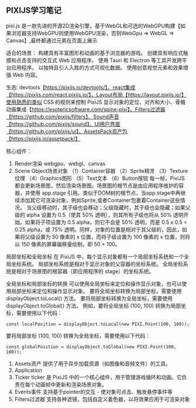 ## PIXIJS学习笔记
pixi.js 是一款先进的开源2D渲染引擎，基于WebGL和可选的WebGPU构建【如果浏览器支持WebGPU则使用WebGPU渲染，否则WebGpu => WebGL => Canvas】,最终都通过<canvas>元素在页面上展示

适合的场景：
构建具有丰富图形和动画的基于浏览器的游戏。
创建具有响应式触摸和点击支持的交互式 Web 应用程序。
使用 Tauri 和 Electron 等工具开发跨平台应用程序。
以独特且引人入胜的方式可视化数据。
使用创意视觉元素和效果增强 Web 内容。

生态:
devtools【https://pixijs.io/devtools/】、react集成【https://pixijs.com/react.pixijs.io/】、Layout布局【https://layout.pixijs.io/】使用熟悉的类似 CSS 的规则来控制 PixiJS 显示对象的定位、对齐和大小、骨骼动画集成【https://esotericsoftware.com/spine-pixi】、Filters过滤器【https://github.com/pixijs/filters】、Sound声音【https://github.com/pixijs/sound】、UI用户界面【https://github.com/pixijs/ui】、AssetsPack资产包【https://pixijs.io/assetpack/】


核心组件：
1. Render渲染
webgpu、webgl、canvas
2. Scene Object场景对象
（1）Container容器
（2）Sprite精灵
（3）Texture纹理
（4）Graphics图形
（5）Text文本
（6）Button按钮
每一帧，PixiJS 都会更新场景图，然后渲染场景图。场景图的根节点是由应用程序维护的容器，并使用 app.stage 引用。类似于DOM树的根节点，当app.stage中再继续添加其它可渲染对象，例如Sprite,或者Container包裹着Container这些情况。
当父级移动时，其子级也会移动；父级隐藏时，其子级也会隐藏；如果父级的 alpha 设置为 0.5（使其 50% 透明），则其所有子级也将从 50% 透明开始。如果将子项设置为 0.5 alpha，则它不会是 50% 透明，而是 0.5 x 0.5 = 0.25 alpha，或 75% 透明。同样，对象的位置是相对于其父级的，因此，如果将父级设置为 50 像素的 x 位置，而将子级设置为 100 像素的 x 位置，则将以 150 像素的屏幕偏移量绘制，即 50 + 100。
<Demo2/>

局部坐标和全局坐标
在 PixiJS 中，每个显示对象都有一个局部坐标系统和一个全局坐标系统。
局部坐标系统是相对于显示对象的父容器的坐标系统。
全局坐标系统是相对于场景图的根容器（即应用程序的 stage）的坐标系统。

全局坐标和局部坐标的转换
可以使用全局坐标来定位和操作显示对象，也可以使用局部坐标来定位和操作显示对象。
要将全局坐标转换为局部坐标，需要使用 displayObject.toLocal() 方法。
要将局部坐标转换为全局坐标，需要使用 displayObject.toGlobal() 方法。
例如，要将全局坐标 (100, 100) 转换为局部坐标，需要使用以下代码：
```
const localPosition = displayObject.toLocal(new PIXI.Point(100, 100));
```
要将局部坐标 (100, 100) 转换为全局坐标，需要使用以下代码：
```
const globalPosition = displayObject.toGlobal(new PIXI.Point(100, 100));
```

1. Assets资产
   提供了用于异步加载资源（如图像和音频文件）的工具。
2. Application
3. Ticker 
   ticker 是 PixiJS 中的一个核心组件，用于管理游戏循环和动画。它负责在每个动画帧中更新和渲染场景对象。
4. Events事件
   支持基于pointer的交互 - 使对象可点击、触发悬停事件等
5. Filters过滤器
   支持各种滤镜，包括自定义着色器，以将效果应用于可渲染对象
